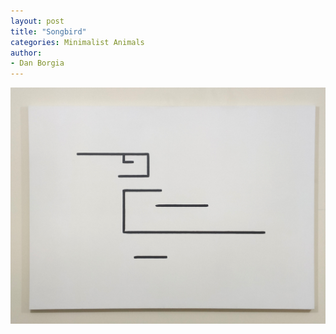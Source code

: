 ```yaml
---
layout: post
title: "Songbird"
categories: Minimalist Animals
author:
- Dan Borgia
---
```



![jpg songbird](/assets/images/songbird.jpg)
